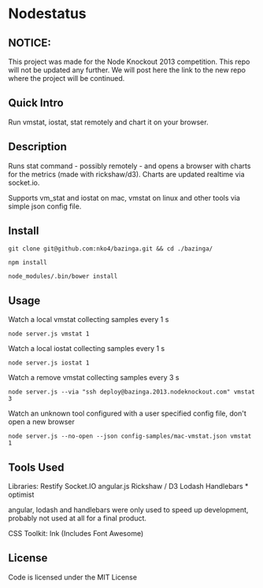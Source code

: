 # Nodestatus

## NOTICE:
This project was made for the Node Knockout 2013 competition. This repo will not be updated any further. We will post here the link to the new repo where the project will be continued.

## Quick Intro

Run vmstat, iostat, <any>stat remotely and chart it on your browser.

## Description

Runs <whatever>stat command - possibly remotely - and opens a browser with charts for the metrics (made with rickshaw/d3). Charts are updated realtime via socket.io.

Supports vm_stat and iostat on mac, vmstat on linux and other tools via simple json config file.

## Install

    git clone git@github.com:nko4/bazinga.git && cd ./bazinga/

    npm install

    node_modules/.bin/bower install

## Usage

Watch a local vmstat collecting samples every 1 s

    node server.js vmstat 1

Watch a local iostat collecting samples every 1 s

    node server.js iostat 1

Watch a remove vmstat collecting samples every 3 s

    node server.js --via "ssh deploy@bazinga.2013.nodeknockout.com" vmstat 3

Watch an unknown tool configured with a user specified config file, don't open a new browser

    node server.js --no-open --json config-samples/mac-vmstat.json vmstat 1

## Tools Used

Libraries: Restify Socket.IO angular.js Rickshaw / D3 Lodash Handlebars * optimist

angular, lodash and handlebars were only used to speed up development, probably not used at all for a final product.

CSS Toolkit: Ink (Includes Font Awesome)

## License

Code is licensed under the MIT License
